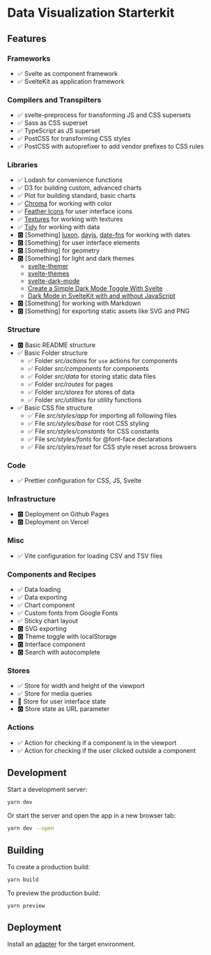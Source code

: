 # Data Visualization Starterkit

## Features

### Frameworks

- ✅ Svelte as component framework
- ✅ SvelteKit as application framework

### Compilers and Transpilters

- ✅ svelte-preprocess for transforming JS and CSS supersets
- ✅ Sass as CSS superset
- ✅ TypeScript as JS superset
- ✅ PostCSS for transforming CSS styles
- ✅ PostCSS with autoprefixer to add vendor prefixes to CSS rules

### Libraries

- ✅ Lodash for convenience functions
- ✅ D3 for building custom, advanced charts
- ✅ Plot for building standard, basic charts
- ✅ [Chroma](https://github.com/gka/chroma.js/) for working with color
- ✅ [Feather Icons](https://github.com/feathericons/feather) for user interface icons
- ✅ [Textures](https://github.com/riccardoscalco/textures) for working with textures
- ✅ [Tidy](https://github.com/pbeshai/tidy) for working with data
- 🅾️ [Something] [luxon](https://github.com/moment/luxon), [dayjs](https://github.com/iamkun/dayjs/), [date-fns](https://github.com/date-fns/date-fns) for working with dates
- 🅾️ [Something] for user interface elements
- 🅾️ [Something] for geometry
- 🅾️ [Something] for light and dark themes
  - [svelte-themer](https://github.com/josefaidt/svelte-themer)
  - [svelte-themes](https://github.com/beynar/svelte-themes)
  - [svelte-dark-mode](https://github.com/metonym/svelte-dark-mode)
  - [Create a Simple Dark Mode Toggle With Svelte](https://dev.to/lenaschnedlitz/create-a-simple-dark-mode-toggle-with-svelte-4b3g)
  - [Dark Mode in SvelteKit with and without JavaScript](https://www.davidwparker.com/posts/dark-mode-in-sveltekit-with-and-without-javascript)
- 🅾️ [Something] for working with Markdown
- 🅾️ [Something] for exporting static assets like SVG and PNG

### Structure

- 🅾️ Basic README structure
- ✅ Basic Folder structure
  - ✅ Folder _src/actions_ for `use` actions for components
  - ✅ Folder _src/components_ for components
  - ✅ Folder _src/data_ for storing static data files
  - ✅ Folder _src/routes_ for pages
  - ✅ Folder _src/stores_ for stores of data
  - ✅ Folder _src/utilities_ for utility functions
- ✅ Basic CSS file structure
  - ✅ File _src/styles/app_ for importing all following files
  - ✅ File _src/styles/base_ for root CSS styling
  - ✅ File _src/styles/constants_ for CSS constants
  - ✅ File _src/styles/fonts_ for @font-face declarations
  - ✅ File _src/styles/reset_ for CSS style reset across browsers

### Code

- ✅ Prettier configuration for CSS, JS, Svelte

### Infrastructure

- 🅾️ Deployment on Github Pages
- 🅾️ Deployment on Vercel

### Misc

- ✅ Vite configuration for loading CSV and TSV files

### Components and Recipes

- ✅ Data loading
- ✅ Data exporting
- ✅ Chart component
- ✅ Custom fonts from Google Fonts
- ✅ Sticky chart layout
- 🅾️ SVG exporting
- 🅾️ Theme toggle with localStorage
- 🅾️ Interface component
- 🅾️ Search with autocomplete

### Stores

- ✅ Store for width and height of the viewport
- ✅ Store for media queries
- 🔄 Store for user interface state
- 🅾️ Store state as URL parameter

### Actions

- ✅ Action for checking if a component is in the viewport
- ✅ Action for checking if the user clicked outside a component

## Development

Start a development server:

```bash
yarn dev
```

Or start the server and open the app in a new browser tab:

```bash
yarn dev --open
```

## Building

To create a production build:

```bash
yarn build
```

To preview the production build:

```bash
yarn preview
```

## Deployment

Install an [adapter](https://kit.svelte.dev/docs#adapters) for the target environment.
